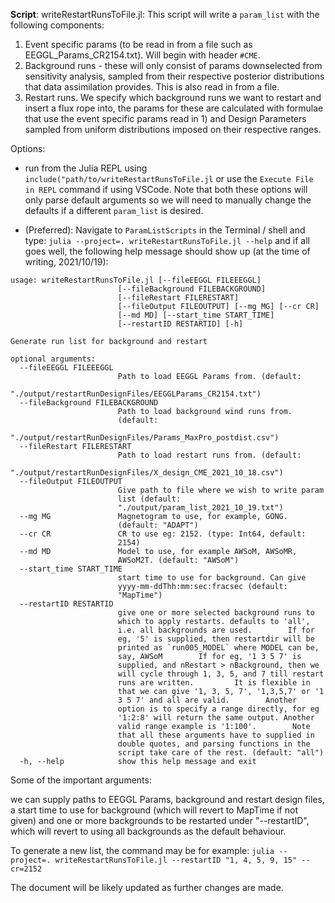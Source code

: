 **Script**:
writeRestartRunsToFile.jl:
This script will write a `param_list` with the following components:
1) Event specific params (to be read in from a file such as EEGGL_Params_CR2154.txt). Will begin with header `#CME`.
2) Background runs - these will only consist of params downselected from sensitivity analysis, sampled from their respective posterior distributions that data assimilation provides. This is also read in from a file.
3) Restart runs. We specify which background runs we want to restart and insert a flux rope into, the params for these are calculated with formulae that use the event specific params read in 1) and Design Parameters sampled from uniform distributions imposed on their respective ranges. 


Options:
- run from the Julia REPL using `include("path/to/writeRestartRunsToFile.jl` or use the `Execute File in REPL` command if using VSCode. Note that both these options will only parse default arguments so we will need to manually change the defaults if a different `param_list` is desired.

- (Preferred): Navigate to `ParamListScripts` in the Terminal / shell and type:
`julia --project=. writeRestartRunsToFile.jl --help` and if all goes well, the following help message should show up (at the time of writing, 2021/10/19):
```
usage: writeRestartRunsToFile.jl [--fileEEGGL FILEEEGGL]
                        [--fileBackground FILEBACKGROUND]
                        [--fileRestart FILERESTART]
                        [--fileOutput FILEOUTPUT] [--mg MG] [--cr CR]
                        [--md MD] [--start_time START_TIME]
                        [--restartID RESTARTID] [-h]

Generate run list for background and restart

optional arguments:
  --fileEEGGL FILEEEGGL
                        Path to load EEGGL Params from. (default:
                        "./output/restartRunDesignFiles/EEGGLParams_CR2154.txt")
  --fileBackground FILEBACKGROUND
                        Path to load background wind runs from.
                        (default:
                        "./output/restartRunDesignFiles/Params_MaxPro_postdist.csv")
  --fileRestart FILERESTART
                        Path to load restart runs from. (default:
                        "./output/restartRunDesignFiles/X_design_CME_2021_10_18.csv")
  --fileOutput FILEOUTPUT
                        Give path to file where we wish to write param
                        list (default:
                        "./output/param_list_2021_10_19.txt")
  --mg MG               Magnetogram to use, for example, GONG.
                        (default: "ADAPT")
  --cr CR               CR to use eg: 2152. (type: Int64, default:
                        2154)
  --md MD               Model to use, for example AWSoM, AWSoMR,
                        AWSoM2T. (default: "AWSoM")
  --start_time START_TIME
                        start time to use for background. Can give
                        yyyy-mm-ddThh:mm:sec:fracsec (default:
                        "MapTime")
  --restartID RESTARTID
                        give one or more selected background runs to
                        which to apply restarts. defaults to 'all',
                        i.e. all backgrounds are used.        If for
                        eg, '5' is supplied, then restartdir will be
                        printed as `run005_MODEL` where MODEL can be,
                        say, AWSoM        If for eg, '1 3 5 7' is
                        supplied, and nRestart > nBackground, then we
                        will cycle through 1, 3, 5, and 7 till restart
                        runs are written.         It is flexible in
                        that we can give '1, 3, 5, 7', '1,3,5,7' or '1
                        3 5 7' and all are valid.        Another
                        option is to specify a range directly, for eg
                        '1:2:8' will return the same output. Another
                        valid range example is '1:100'.        Note
                        that all these arguments have to supplied in
                        double quotes, and parsing functions in the
                        script take care of the rest. (default: "all")
  -h, --help            show this help message and exit
```

Some of the important arguments: 

we can supply paths to EEGGL Params, background and restart design files, a start time to use for background (which will revert to MapTime if not given) and one or more backgrounds to be restarted under "--restartID", which will revert to using all backgrounds as the default behaviour.

To generate a new list, the command may be for example:
`julia --project=. writeRestartRunsToFile.jl --restartID "1, 4, 5, 9, 15" --cr=2152`

The document will be likely updated as further changes are made. 

